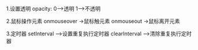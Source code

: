 1.设置透明
opacity: 0-->透明  1-->不透明

2.鼠标操作元素
onmouseover ->鼠标触元素
onmouseout ->鼠标离开元素

3.定时器
setInterval -->设置重复执行定时器
clearInterval -->清除重复执行定时器